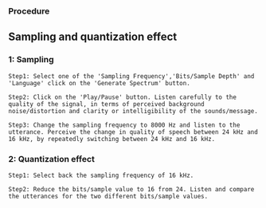 ### Procedure

## Sampling and quantization effect
### 1: Sampling

    Step1: Select one of the 'Sampling Frequency','Bits/Sample Depth' and 'Language' click on the 'Generate Spectrum' button.

    Step2: Click on the 'Play/Pause' button. Listen carefully to the quality of the signal, in terms of perceived background noise/distortion and clarity or intelligibility of the sounds/message.

    Step3: Change the sampling frequency to 8000 Hz and listen to the utterance. Perceive the change in quality of speech between 24 kHz and 16 kHz, by repeatedly switching between 24 kHz and 16 kHz.

### 2: Quantization effect

    Step1: Select back the sampling frequency of 16 kHz.

    Step2: Reduce the bits/sample value to 16 from 24. Listen and compare the utterances for the two different bits/sample values.



